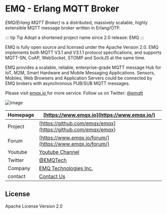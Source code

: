 # EMQ - Erlang MQTT Broker

_EMQ(Erlang MQTT Broker)_ is a distributed, massively scalable, highly extensible MQTT message broker written in Erlang/OTP.

::: tip Tip
Adopt a shortened project name since 2.0 release: EMQ
:::

EMQ is fully open source and licensed under the Apache Version 2.0. EMQ implements both MQTT V3.1 and V3.1.1 protocol specifications, and supports MQTT-SN, CoAP, WebSocket, STOMP and SockJS at the same time.

EMQ provides a scalable, reliable, enterprise-grade MQTT message Hub for IoT, M2M, Smart Hardware and Mobile Messaging Applications. Sensors, Mobiles, Web Browsers and Application Servers could be connected by EMQ brokers with asynchronous PUB/SUB MQTT messages.

Please visit [ emqx.io ](https://www.emqx.io) for more service. Follow us on Twitter: [ @emqtt ](https://twitter.com/emqtt)

![image](./_static/images/emqtt.png)

| Homepage | [https://www.emqx.io](https://www.emqx.io/)                  |
| -------- | ------------------------------------------------------------ |
| Project  | [https://github.com/emqx/emqx](https://github.com/emqx/emqx) |
| Forum    | [https://www.emqx.io/forum/](https://www.emqx.io/forum/)     |
| Youtube  | [Youtube Channel](https://www.youtube.com/channel/UC5FjR77ErAxvZENEWzQaO5Q) |
| Twitter  | [@EMQTech](https://twitter.com/EMQTech)                      |
| Company  | [EMQ Technologies Inc.](https://www.emqx.com/en/about)       |
| contact  | [Contact Us](https://www.emqx.com/en/contact)                |

## License

Apache License Version 2.0
